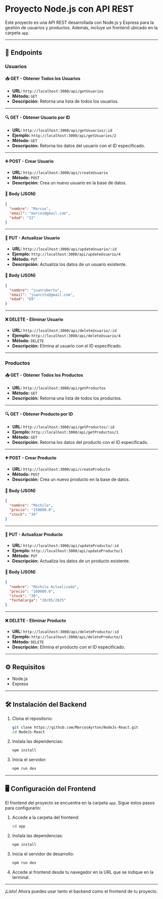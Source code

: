 # Proyecto Node.js con API REST

Este proyecto es una API REST desarrollada con Node.js y Express para la gestión de usuarios y productos. Además,
incluye un frontend ubicado en la carpeta `app`.

---

## 🔗 Endpoints

### Usuarios

#### 📥 GET - Obtener Todos los Usuarios

- **URL:** `http://localhost:3000/api/getUsuarios`
- **Método:** `GET`
- **Descripción:** Retorna una lista de todos los usuarios.

---

#### 🔍 GET - Obtener Usuario por ID

- **URL:** `http://localhost:3000/api/getUsuarios/:id`
- **Ejemplo:** `http://localhost:3000/api/getUsuarios/2`
- **Método:** `GET`
- **Descripción:** Retorna los datos del usuario con el ID especificado.

---

#### ➕ POST - Crear Usuario

- **URL:** `http://localhost:3000/api/createUsuario`
- **Método:** `POST`
- **Descripción:** Crea un nuevo usuario en la base de datos.

#### 📝 Body (JSON)

```json
{
  "nombre": "Marcos",
  "email": "marcos@gmail.com",
  "edad": "22"
}
```

---

#### 📝 PUT - Actualizar Usuario

- **URL:** `http://localhost:3000/api/updateUsuario/:id`
- **Ejemplo:** `http://localhost:3000/api/updateUsuario/4`
- **Método:** `PUT`
- **Descripción:** Actualiza los datos de un usuario existente.

#### 📝 Body (JSON)

```json
{
  "nombre": "juanroberto",
  "email": "juancito@gmail.com",
  "edad": "69"
}
```

---

#### ❌ DELETE - Eliminar Usuario

- **URL:** `http://localhost:3000/api/deleteUsuario/:id`
- **Ejemplo:** `http://localhost:3000/api/deleteUsuario/4`
- **Método:** `DELETE`
- **Descripción:** Elimina al usuario con el ID especificado.

---

### Productos

#### 📥 GET - Obtener Todos los Productos

- **URL:** `http://localhost:3000/api/getProductos`
- **Método:** `GET`
- **Descripción:** Retorna una lista de todos los productos.

---

#### 🔍 GET - Obtener Producto por ID

- **URL:** `http://localhost:3000/api/getProductos/:id`
- **Ejemplo:** `http://localhost:3000/api/getProductos/1`
- **Método:** `GET`
- **Descripción:** Retorna los datos del producto con el ID especificado.

---

#### ➕ POST - Crear Producto

- **URL:** `http://localhost:3000/api/createProducto`
- **Método:** `POST`
- **Descripción:** Crea un nuevo producto en la base de datos.

#### 📝 Body (JSON)

```json
{
  "nombre": "Mochila",
  "precio": "150000.0",
  "stock": "34"
}
```

---

#### 📝 PUT - Actualizar Producto

- **URL:** `http://localhost:3000/api/updateProducto/:id`
- **Ejemplo:** `http://localhost:3000/api/updateProducto/1`
- **Método:** `PUT`
- **Descripción:** Actualiza los datos de un producto existente.

#### 📝 Body (JSON)

```json
{
  "nombre": "Mochila Actualizada",
  "precio": "160000.0",
  "stock": "30",
  "fechaCarga": "20/05/2025"
}
```

---

#### ❌ DELETE - Eliminar Producto

- **URL:** `http://localhost:3000/api/deleteProducto/:id`
- **Ejemplo:** `http://localhost:3000/api/deleteProducto/1`
- **Método:** `DELETE`
- **Descripción:** Elimina el producto con el ID especificado.

---

## ⚙️ Requisitos

- Node.js
- Express

---

## 🛠️ Instalación del Backend

1. Clona el repositorio:

   ```bash
   git clone https://github.com/MarcosAyrton/NodeJs-React.git
   cd NodeJs-React
   ```

2. Instala las dependencias:

   ```bash
   npm install
   ```

3. Inicia el servidor:

   ```bash
   npm run dev
   ```

---

## 🖥️ Configuración del Frontend

El frontend del proyecto se encuentra en la carpeta `app`. Sigue estos pasos para configurarlo:

1. Accede a la carpeta del frontend:

   ```bash
   cd app
   ```

2. Instala las dependencias:

   ```bash
   npm install
   ```

3. Inicia el servidor de desarrollo:

   ```bash
   npm run dev
   ```

4. Accede al frontend desde tu navegador en la URL que se indique en la terminal.

---

¡Listo! Ahora puedes usar tanto el backend como el frontend de tu proyecto.
